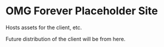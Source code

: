 # OMG Forever Placeholder Site

Hosts assets for the client, etc.

Future distribution of the client will be from here.
